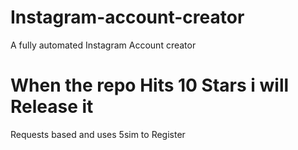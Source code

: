 # Instagram-account-creator
A fully automated Instagram Account creator 
# When the repo Hits 10 Stars i will Release it
Requests based and uses 5sim to Register 
